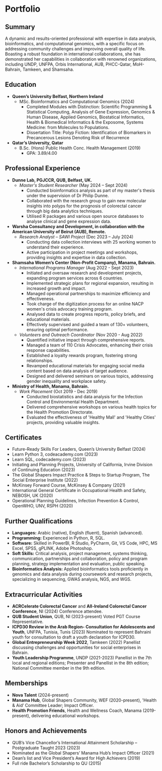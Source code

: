 # Portfolio

## Summary
A dynamic and results-oriented professional with expertise in data analysis, bioinformatics, and computational genomics, with a specific focus on addressing community challenges and improving overall quality of life. Boasting a robust foundation in international collaborations, she has demonstrated her capabilities in collaboration with renowned organizations, including UNDP, UNFPA, Orbis International, AUB, PHCC-Qatar, MoH-Bahrain, Tamkeen, and Shamsaha.

## Education
- **Queen’s University Belfast, Northern Ireland**
  - MSc. Bioinformatics and Computational Genomics (2024)
    - Completed Modules with Distinction: Scientific Programming & Statistical Computing, Analysis of Gene Expression, Genomics & Human Disease, Applied Genomics, Biostatical Informatics, Health & Biomedical Informatics & the Exposome, Systems Medicine: from Molecules to Populations.
    - Dissertation Title: Polyp Fiction: Identification of Biomarkers in Precancerous Lesions Denoting Risk of Recurrence
- **Qatar’s University, Qatar**
  - B.Sc. (Hons) Public Health Conc. Health Management (2019)
    - GPA: 3.89/4.00

## Professional Experience
- **Dunne Lab, PGJCCR, QUB, Belfast, UK.**
  - *Master's Student Researcher* (May 2024  – Sept 2024)
    - Conducted bioinformatics analysis as part of my master's thesis under the supervision of Dr Philip Dunne.
    - Collaborated with the research group to gain new molecular insights into polyps for the prognosis of colorectal cancer through big data analytics techniques.
    - Utilised R packages and various open source databases to analyse clinical and gene expression data.
- **Warsha Consultancy and Development, in collaboration with the American University of Beirut (AUB), Remote.**
  - *Research Analyst – SAWI Project* (Dec 2023 – July 2024)
    - Conducting data collection interviews with 25 working women to understand their experience.
    - Active participation in project meetings and workshops, providing insights and expertise in data collection.
- **Shamsaha Women’s Center (Non-Profit Company), Manama, Bahrain.**
  - *International Programs Manager* (Aug 2022 - Sept 2023)
    - Initiated and oversaw research and development projects, expanding program services across 6 countries.
    - Implemented strategic plans for regional expansion, resulting in increased growth and impact.
    - Managed operational partnerships to maximize efficiency and effectiveness.
    - Took charge of the digitization process for an online NACP women's crisis advocacy training program.
    - Analysed data to create progress reports, policy briefs, and educational materials.
    - Effectively supervised and guided a team of 130+ volunteers, ensuring optimal performance.
  - *Volunteers and Outreach Coordinator* (Nov 2020 - Aug 2022)
    - Quantified initiative impact through comprehensive reports.
    - Managed a team of 110 Crisis Advocates, enhancing their crisis response capabilities.
    - Established a loyalty rewards program, fostering strong relationships.
    - Revamped educational materials for engaging social media content based on data analysis of target audience.
    - Designed and delivered seminars on various topics, addressing gender inequality and workplace safety.
- **Ministry of Health, Manama, Bahrain.**
  - *Work Placement* (Oct 2019 - Dec 2019)
    - Conducted biostatistics and data analysis for the Infection Control and Environmental Health Department.
    - Delivered comprehensive workshops on various health topics for the Health Promotion Directorate.
    - Evaluated the effectiveness of 'Healthy Mall' and 'Healthy Cities' projects, providing valuable insights.

## Certificates
- Future-Ready Skills For Leaders, Queen’s University Belfast (2024)
- Learn Python 3, codeacademy.com (2023)
- Learn SQL, codecademy.com (2023)
- Initiating and Planning Projects, University of California, Irvine Division of Continuing Education (2023)
- The Global Shapers Impact Practice & Steps to Startup Program, The Social Enterprise Institute (2022)
- McKinsey Forward Course, McKinsey & Company (2021)
- International General Certificate in Occupational Health and Safety, NEBOSH, UK (2020)
- Operational Planning Guidelines, Infection Prevention & Control, OpenWHO, UNV, RSPH (2020)

## Further Qualifications
- **Languages:** Arabic (native), English (fluent), Spanish (advanced).
- **Programming:** Experienced in Python, R, SQL.
- **Software:** Skilled in PowerBI, R Studio, PyCharm, Git, VS Code, HPC, MS Excel, SPSS, gPLINK, Adobe Photoshop.
- **Soft Skills:** Critical analysis, project management, systems thinking, communication, partnerships and collaboration, policy and program planning, strategy implementation and evaluation, public speaking.
- **Bioinformatics Analysis:** Applied bioinformatics tools proficiently in genomics and data analysis during coursework and research projects, specializing in sequencing, GWAS analysis, NGS, and WGS.

## Extracurricular Activities
- **ACRCelerate Colorectal Cancer** and **All-Ireland Colorectal Cancer Conference**, NI (2024)
Conference attendee.
- **QUB Student Union**, QUB, NI (2023-present)
Voted PGT Course Representative.
- **ICPD30 Review in the Arab Region- Consultation for Adolescents and Youth**, UNFPA, Tunisia, Tunis (2023)
Nominated to represent Bahraini youth for consultation to draft a youth declaration for ICPD30.
- **Global Entrepreneurship Week 2022**, Tamkeen (2022)
Panellist discussing challenges and opportunities for social enterprises in Bahrain.
- **Youth Leadership Programme**, UNDP (2021-2023)
Panellist in the 7th local and regional editions; Presenter and Panellist in the 8th edition; National Committee member in the 9th edition.

## Memberships
- **Nova Talent** (2024-present)
- **Manama Hub**, Global Shapers Community, WEF (2020-present), 'Health & Aid’ Committee Leader; Impact Officer.
- **Health Promotion Friends**, Health and Wellness Coach, Manama (2019-present), delivering educational workshops.

## Honors and Achievements
- QUB’s Vice Chancellor’s International Attainment Scholarship – Postgraduate Taught 2023 (2023)
- Nominated as the Global Shapers’ Manama Hub’s Impact Officer (2021)
- Dean’s list and Vice President’s Award for High Achievers (2019)
- Full ride Bachelor’s Scholarship to QU (2015)

